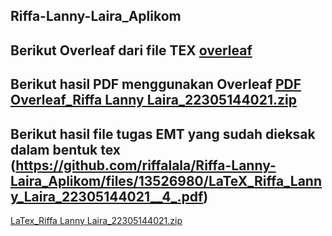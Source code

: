 ## Riffa-Lanny-Laira_Aplikom
## Berikut Overleaf dari file TEX [overleaf](https://www.overleaf.com/project/6569a424404dec401fb69056)
## Berikut hasil PDF menggunakan Overleaf [PDF Overleaf_Riffa Lanny Laira_22305144021.zip](https://github.com/riffalala/Riffa_22305144021_Aplikom/files/13527321/PDF.Overleaf_Riffa.Lanny.Laira_22305144021.zip)
## Berikut hasil file tugas EMT yang sudah dieksak dalam bentuk tex (https://github.com/riffalala/Riffa-Lanny-Laira_Aplikom/files/13526980/LaTeX_Riffa_Lanny_Laira_22305144021__4_.pdf)
[LaTex_Riffa Lanny Laira_22305144021.zip](https://github.com/riffalala/Riffa-Lanny-Laira_Aplikom/files/13526979/LaTex_Riffa.Lanny.Laira_22305144021.zip)
